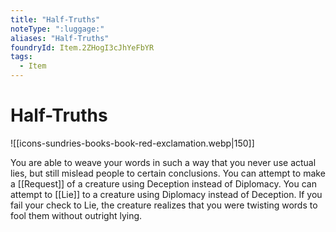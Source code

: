 ```yaml
---
title: "Half-Truths"
noteType: ":luggage:"
aliases: "Half-Truths"
foundryId: Item.2ZHogI3cJhYeFbYR
tags:
  - Item
---
```


# Half-Truths
![[icons-sundries-books-book-red-exclamation.webp|150]]

You are able to weave your words in such a way that you never use actual lies, but still mislead people to certain conclusions. You can attempt to make a [[Request]] of a creature using Deception instead of Diplomacy. You can attempt to [[Lie]] to a creature using Diplomacy instead of Deception. If you fail your check to Lie, the creature realizes that you were twisting words to fool them without outright lying.
